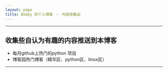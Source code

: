 ```yaml
---
layout: page
title: Bobby 的个人博客 -- 内容收集站
---
```

---

## 收集些自认为有趣的内容推送到本博客

- 每月github上热门的python 项目
- 博客园热门博客（精华区、python区、linux区）

---
